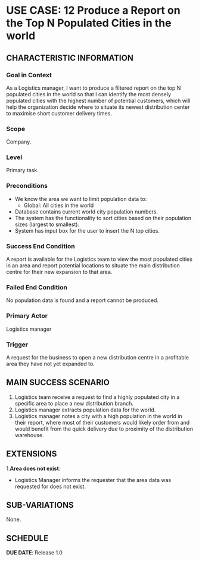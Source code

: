 # USE CASE: 12 Produce a Report on the Top N Populated Cities in the world

## CHARACTERISTIC INFORMATION

### Goal in Context

As a Logistics manager, I want to produce a filtered report on the top N populated cities in the world so that I can identify the most densely populated cities with the highest number of potential customers, which will help the organization decide where to situate its newest distribution center to maximise short customer delivery times.

### Scope

Company.

### Level

Primary task.

### Preconditions

- We know the area we want to limit population data to:
    - Global: All cities in the world
- Database contains current world city population numbers.
- The system has the functionality to sort cities based on their population sizes (largest to smallest).
- System has input box for the user to insert the N top cities.

### Success End Condition

A report is available for the Logistics team to view the most populated cities in an area and report potential locations to situate the main distribution centre for their new expansion to that area.

### Failed End Condition

No population data is found and a report cannot be produced.

### Primary Actor

Logistics manager

### Trigger

A request for the business to open a new distribution centre in a profitable area they have not yet expanded to.

## MAIN SUCCESS SCENARIO

1. Logistics team receive a request to find a highly populated city in a specific area to place a new distribution branch.
2. Logistics manager extracts population data for the world.
3. Logistics manager notes a city with a high population in the world in their report, where most of their customers would likely order from and would benefit from the quick delivery due to proximity of the distribution warehouse.

## EXTENSIONS

1.**Area does not exist**:
  - Logistics Manager informs the requester that the area data was requested for does not exist.

## SUB-VARIATIONS

None.

## SCHEDULE

**DUE DATE**: Release 1.0